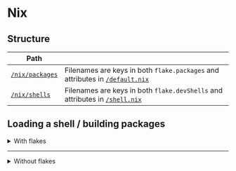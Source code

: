 <!--
SPDX-FileCopyrightText: 2024 Harish Rajagopal <harish.rajagopals@gmail.com>

SPDX-License-Identifier: GPL-3.0-or-later
-->

# Nix

## Structure

|Path||
|---|---|
|[`/nix/packages`](packages)|Filenames are keys in both `flake.packages` and attributes in [`/default.nix`](../default.nix)|
|[`/nix/shells`](shells)|Filenames are keys in both `flake.devShells` and attributes in [`/shell.nix`](../shell.nix)|

## Loading a shell / building packages

<details><summary>With flakes</summary>

See the flake source for what `.#default` points to.

```sh
nix develop .#<filename>
nix build .#<filename>

# Example

nix develop .#vscode
# Loads ./shells/vscode.nix
```

</details>

-----

<details><summary>Without flakes</summary>

You have to select an attribute with `-A`. `default` is not set (it doesnt work like that in `nix-*` commnands)!

```sh
nix-shell -A <filename>
nix-build -A <filename>

# Example

nix-build -A regreet
# Builds ./packages/regreet.nix
```

</details>